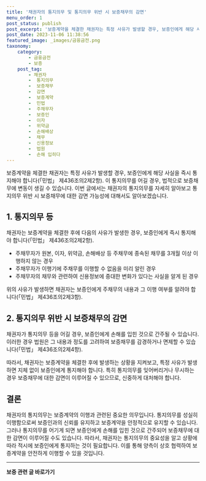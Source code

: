 ```yaml
---
title: '채권자의 통지의무 및 통지의무 위반 시 보증채무의 감면'
menu_order: 1
post_status: publish
post_excerpt: '보증계약을 체결한 채권자는 특정 사유가 발생할 경우, 보증인에게 해당 사실을 즉시 통지해야 합니다  민법  제436조의2제2항 . 이 통지의무를 어길 경우, 법적으로 보증채무에 변동이 생길 수 있습니다. 이번 글에서는 채권자의 통지의무를 자세히 알아보고 통지의무 위반 시 보증채무에 대한 감면 가능성에 대해서도 알아보겠습니다.'
post_date: 2023-11-06 11:38:56
featured_image: _images/금융금전.png
taxonomy:
    category:
        - 금융금전
        - 보증
    post_tag:
        - 채권자
        -  통지의무
        -  보증채무
        -  감면
        -  보증계약
        -  민법
        -  주채무자
        -  보증인
        -  이자
        -  위약금
        -  손해배상
        -  채무
        -  신용정보
        -  법원
        -  손해 입히다
---
```



보증계약을 체결한 채권자는 특정 사유가 발생할 경우, 보증인에게 해당 사실을 즉시 통지해야 합니다(「민법」 제436조의2제2항). 이 통지의무를 어길 경우, 법적으로 보증채무에 변동이 생길 수 있습니다. 이번 글에서는 채권자의 통지의무를 자세히 알아보고 통지의무 위반 시 보증채무에 대한 감면 가능성에 대해서도 알아보겠습니다.

## 1. 통지의무 등
채권자는 보증계약을 체결한 후에 다음의 사유가 발생한 경우, 보증인에게 즉시 통지해야 합니다(「민법」 제436조의2제2항).

- 주채무자가 원본, 이자, 위약금, 손해배상 등 주채무에 종속된 채무를 3개월 이상 이행하지 않는 경우
- 주채무자가 이행기에 주채무를 이행할 수 없음을 미리 알린 경우
- 주채무자의 채무와 관련하여 신용정보에 중대한 변화가 있다는 사실을 알게 된 경우

위의 사유가 발생하면 채권자는 보증인에게 주채무의 내용과 그 이행 여부를 알려야 합니다(「민법」 제436조의2제3항).

## 2. 통지의무 위반 시 보증채무의 감면
채권자가 통지의무 등을 어길 경우, 보증인에게 손해를 입힌 것으로 간주될 수 있습니다. 이러한 경우 법원은 그 내용과 정도를 고려하여 보증채무를 감경하거나 면제할 수 있습니다(「민법」 제436조의2제4항).

따라서, 채권자는 보증계약을 체결한 후에 발생하는 상황을 지켜보고, 특정 사유가 발생하면 지체 없이 보증인에게 통지해야 합니다. 특히 통지의무를 잊어버리거나 무시하는 경우 보증채무에 대한 감면이 이루어질 수 있으므로, 신중하게 대처해야 합니다.

## 결론
채권자의 통지의무는 보증계약의 이행과 관련된 중요한 의무입니다. 통지의무를 성실히 이행함으로써 보증인과의 신뢰를 유지하고 보증계약을 안정적으로 유지할 수 있습니다. 그러나 통지의무를 어기게 되면 보증인에게 손해를 입힌 것으로 간주되어 보증채무에 대한 감면이 이루어질 수도 있습니다. 따라서, 채권자는 통지의무의 중요성을 알고 상황에 따라 적시에 보증인에게 통지하는 것이 필요합니다. 이를 통해 양측이 상호 협력하여 보증계약을 안전하게 이행할 수 있을 것입니다.
<!-- wp:separator -->
<hr class="wp-block-separator has-alpha-channel-opacity"/>
<!-- /wp:separator -->

<!-- wp:group {"backgroundColor":"base","layout":{"type":"constrained"}} -->
<div class="wp-block-group has-base-background-color has-background"><!-- wp:paragraph {"align":"center","fontSize":"medium"} -->
<p class="has-text-align-center has-large-font-size"><strong>보증 관련 글 바로가기</strong></p>
<!-- /wp:paragraph -->


<!-- wp:latest-posts
{"categories":[{"id":13571,"count":19,"description":"","link":"https://uknowlaw.com/category/%eb%b3%b4%ec%a6%9d/","name":"보증","slug":"보증","taxonomy":"category","parent":0,"meta":[],"_links":{"self":[{"href":"https://uknowlaw.com/wp-json/wp/v2/categories/13571"}],"collection":[{"href":"https://uknowlaw.com/wp-json/wp/v2/categories"}],"about":[{"href":"https://uknowlaw.com/wp-json/wp/v2/taxonomies/category"}],"wp:post_type":[{"href":"https://uknowlaw.com/wp-json/wp/v2/posts?categories=13571"}],"curies":[{"name":"wp","href":"https://api.w.org/{rel}","templated":true}]}}],"postsToShow":100,"excerptLength":28,"postLayout":"grid","columns":2,"featuredImageAlign":"left","featuredImageSizeSlug":"large","fontSize":"small"} /--></div>
<!-- /wp:group -->